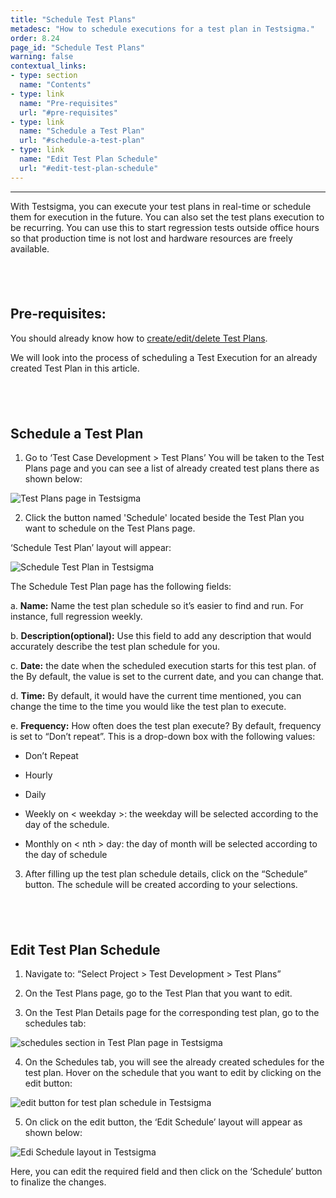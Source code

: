 ```yaml
---
title: "Schedule Test Plans"
metadesc: "How to schedule executions for a test plan in Testsigma."
order: 8.24
page_id: "Schedule Test Plans"
warning: false
contextual_links:
- type: section
  name: "Contents" 
- type: link
  name: "Pre-requisites"
  url: "#pre-requisites"
- type: link
  name: "Schedule a Test Plan"
  url: "#schedule-a-test-plan"
- type: link
  name: "Edit Test Plan Schedule"
  url: "#edit-test-plan-schedule"
---
```


---
With Testsigma, you can execute your test plans in real-time or schedule them for execution in the future. You can also set the test plans execution to be recurring. You can use this to start regression tests outside office hours so that production time is not lost and hardware resources are freely available.

&emsp;
---

## **Pre-requisites:**
You should already know how to [create/edit/delete Test Plans](https://testsigma.com/docs/test-management/test-plans/overview/).

We will look into the process of scheduling a Test Execution for an already created Test Plan in this article.

&emsp;
---

## **Schedule a Test Plan**
1. Go to ‘Test Case Development > Test Plans’
You will be taken to the Test Plans page and you can see a list of already created test plans there as shown below:

![Test Plans page in Testsigma](https://docs.testsigma.com/images/schedule-plans/test-plans-page-testsigma.png)

2. Click the button named 'Schedule' located beside the Test Plan you want to schedule on the Test Plans page. 


‘Schedule Test Plan’ layout will appear:

![Schedule Test Plan in Testsigma](https://docs.testsigma.com/images/schedule-plans/schedule-test-plan-testsigma.png)

The Schedule Test Plan page has the following fields:

a. **Name:** Name the test plan schedule so it’s easier to find and run. For instance, full regression weekly.

b. **Description(optional):** Use this field to add any description that would accurately describe the test plan schedule for you.

c. **Date:** the date when the scheduled execution starts for this test plan. of the By default, the value is set to the current date, and you can change that.

d. **Time:** By default, it would have the current time mentioned, you can change the time to the time you would like the test plan to execute.

e. **Frequency:** How often does the test plan execute? By default, frequency is set to “Don’t repeat”. This is a drop-down box with the following values:
  
* Don’t Repeat
  
* Hourly
  
* Daily
  
* Weekly on < weekday >: the weekday will be selected according to the day of the schedule.
  
* Monthly on < nth > day: the day of month will be selected according to the day of schedule

3. After filling up the test plan schedule details, click on the “Schedule” button. The schedule will be created according to your selections.

&emsp;
---

## **Edit Test Plan Schedule**
1. Navigate to: “Select Project > Test Development > Test Plans”
   
2. On the Test Plans page, go to the Test Plan that you want to edit.
   
3. On the Test Plan Details page for the corresponding test plan, go to the schedules tab:

![schedules section in Test Plan page in Testsigma](https://docs.testsigma.com/images/schedule-plans/schedules-section-test-plan-page-testsigma.png)


4. On the Schedules tab, you will see the already created schedules for the test plan. Hover on the schedule that you want to edit by clicking on the edit button:

![edit button for test plan schedule in Testsigma](https://docs.testsigma.com/images/schedule-plans/edit-button-test-plan-schedule-testsigma.png)


5. On click on the edit button, the ‘Edit Schedule’ layout will appear as shown below:

![Edi Schedule layout in Testsigma](https://docs.testsigma.com/images/schedule-plans/edit-schedule-layout-testsigma.png)


Here, you can edit the required field and then click on the ‘Schedule’ button to finalize the changes.


